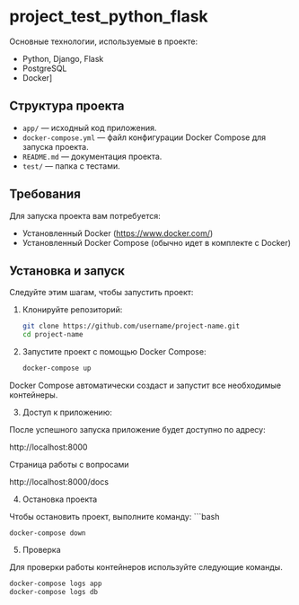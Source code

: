 # project_test_python_flask

Основные технологии, используемые в проекте:
- Python, Django, Flask
- PostgreSQL
- Docker]

## Структура проекта

- `app/` — исходный код приложения.
- `docker-compose.yml` — файл конфигурации Docker Compose для запуска проекта.
- `README.md` — документация проекта.
- `test/` — папка с тестами.

## Требования

Для запуска проекта вам потребуется:
- Установленный Docker (https://www.docker.com/)
- Установленный Docker Compose (обычно идет в комплекте с Docker)

## Установка и запуск

Следуйте этим шагам, чтобы запустить проект:

1. Клонируйте репозиторий:
   ```bash
   git clone https://github.com/username/project-name.git
   cd project-name
   
2. Запустите проект с помощью Docker Compose:
   ```bash
   docker-compose up

Docker Compose автоматически создаст и запустит все необходимые контейнеры.

3. Доступ к приложению: 

После успешного запуска приложение будет доступно по адресу:

http://localhost:8000

Страница работы с вопросами 

http://localhost:8000/docs


4. Остановка проекта

Чтобы остановить проект, выполните команду:
    ```bash
    
    docker-compose down

5. Проверка

Для проверки работы контейнеров используйте следующие команды.
   ```bash
   docker-compose logs app
   docker-compose logs db
